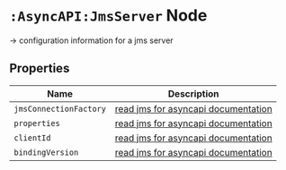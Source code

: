 # `:AsyncAPI:JmsServer` Node

-> configuration information for a jms server

## Properties

| Name                   | Description                                                                                        |
|------------------------|----------------------------------------------------------------------------------------------------|
| `jmsConnectionFactory` | [read jms for asyncapi documentation](https://github.com/asyncapi/bindings/tree/master/jms#server) |
| `properties`           | [read jms for asyncapi documentation](https://github.com/asyncapi/bindings/tree/master/jms#server) |
| `clientId`             | [read jms for asyncapi documentation](https://github.com/asyncapi/bindings/tree/master/jms#server) |
| `bindingVersion`       | [read jms for asyncapi documentation](https://github.com/asyncapi/bindings/tree/master/jms#server) |

